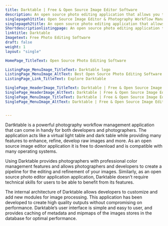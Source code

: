 ```yaml
---
title: Darktable | Free & Open Source Image Editor Software
description: An open source photo editing application that allows you to manage and develop raw images. It also lets you enhance raw images and manage their database.
singlepageh1title: Open Source Image Editor & Photography Workflow Manager
singlepageh2title: An open source photo editing application that allows you to manage and develop raw images. It also lets you enhance raw images and manage their database.
Shortdescriptionlistingpage: An open source photo editing application that allows you to manage and develop raw images. It also lets you enhance raw images and manage their database.
linktitle: Darktable
Imagetext: Free Photo Editing Software
draft: false
weight: 1
layout: "single"

HomePage_TitleText: Open Source Photo Editing Software

ListingPage_MenuImage_TitleText: Darktable logo
ListingPage_MenuImage_AltText: Best Open Source Photo Editing Software
ListingPage_Link_TitleText: Explore Darktable

SinglePage_HeaderImage_TitleText: Darktable | Free & Open Source Image Editor Software
SinglePage_HeaderImage_AltText: Darktable | Free & Open Source Image Editor Software
SinglePage_MenuImage_TitleText: Darktable | Free & Open Source Image Editor Software
SinglePage_MenuImage_AltText: Darktable | Free & Open Source Image Editor Software


---
```


Dartktable is a powerful photography workflow management application that can come in handy for both developers and photographers. The application acts like a virtual light table and dark table while providing many features to enhance, refine, develop raw images and more. As an open source image editor application it is free to download and is compatible with many operating systems.

Using Darktable provides photographers with professional color management features and allows photographers and developers to create a pipeline for the editing and refinement of your images. Similarly, as an open source photo editor application application, Darktable doesn’t require technical skills for users to be able to benefit from its features.

The internal architecture of Darktable allows developers to customize and add new modules for image processing. This application has been developed to create high quality outputs without compromising on performance. Darktable’s user interface is simple and easy to user, and provides caching of metadata and mipmaps of the images stores in the database for optimal performance.